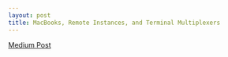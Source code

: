 ```yaml
---
layout: post
title: MacBooks, Remote Instances, and Terminal Multiplexers
---
```

[Medium Post](https://towardsdatascience.com/how-i-learned-to-love-parallelized-applies-with-python-pandas-dask-and-numba-f06b0b367138?source=friends_link&sk=307029bf03b46c541293b503ac4b28a8)
